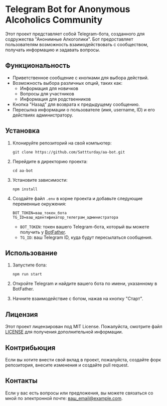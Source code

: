 # Telegram Bot for Anonymous Alcoholics Community

Этот проект представляет собой Telegram-бота, созданного для содружества "Анонимные Алкоголики". 
Бот предоставляет пользователям возможность взаимодействовать с сообществом, получать информацию и задавать вопросы. 

## Функциональность

- Приветственное сообщение с кнопками для выбора действий.
- Возможность выбора различных опций, таких как:
  - Информация для новичков
  - Вопросы для участников
  - Информация для родственников
- Кнопка "Назад" для возврата к предыдущему сообщению.
- Пересылка информации о пользователе (имя, username, ID) и его действиях администратору.

## Установка

1. Клонируйте репозиторий на свой компьютер:

   ```
   git clone https://github.com/Sattturday/aa-bot.git
   ```

2. Перейдите в директорию проекта:

   ```
   cd aa-bot
   ```

3. Установите зависимости:

   ```
   npm install
   ```

4. Создайте файл `.env` в корне проекта и добавьте следующие переменные окружения:

   ```
   BOT_TOKEN=ваш_токен_бота
   TG_ID=ваш_идентификатор_телеграм_администратора
   ```

   - `BOT_TOKEN`: токен вашего Telegram-бота, который вы можете получить у [BotFather](https://t.me/botfather).
   - `TG_ID`: ваш Telegram ID, куда будут пересылаться сообщения.

## Использование

1. Запустите бота:

   ```
   npm run start
   ```

2. Откройте Telegram и найдите вашего бота по имени, указанному в BotFather.
3. Начните взаимодействие с ботом, нажав на кнопку "Старт".

## Лицензия

Этот проект лицензирован под MIT License. Пожалуйста, смотрите файл [LICENSE](LICENSE) для получения дополнительной информации.

## Контрибьюция

Если вы хотите внести свой вклад в проект, пожалуйста, создайте форк репозитория, внесите изменения и создайте pull request.

## Контакты

Если у вас есть вопросы или предложения, вы можете связаться со мной по электронной почте: ваш_email@example.com.
```

